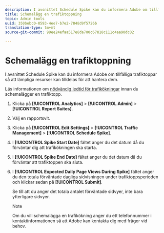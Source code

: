 ```yaml
---
description: I avsnittet Schedule Spike kan du informera Adobe om tillfälliga trafiktoppar så att lämpliga resurser kan tilldelas för att hantera dem.
title: Schemalägg en trafiktoppning
topic: Admin tools
uuid: 350bebc0-0593-4ee7-b7e2-7848d9f5726b
translation-type: tm+mt
source-git-commit: 99ee24efaa517e8da700c67818c111c4aa90dc02

---
```



# Schemalägg en trafiktoppning

I avsnittet Schedule Spike kan du informera Adobe om tillfälliga trafiktoppar så att lämpliga resurser kan tilldelas för att hantera dem.

Läs informationen om [nödvändig ledtid för trafikökningar](/help/admin/c-traffic-management/traffic-lead-time.md) innan du schemalägger en trafiktopp.

1. Klicka på **[!UICONTROL Analytics]** > **[!UICONTROL Admin]** > **[!UICONTROL Report Suites]**.
1. Välj en rapportsvit.
1. Klicka på **[!UICONTROL Edit Settings]** > **[!UICONTROL Traffic Management]** > **[!UICONTROL Schedule Spike]**.
1. I **[!UICONTROL Spike Start Date]** fältet anger du det datum då du förväntar dig att trafikökningen ska starta.
1. I **[!UICONTROL Spike End Date]** fältet anger du det datum då du förväntar att trafiktoppen ska sluta.
1. I **[!UICONTROL Expected Daily Page Views During Spike]** fältet anger du den totala förväntade dagliga sidvisningen under trafiktoppsperioden och klickar sedan på **[!UICONTROL Submit]**.

   Se till att du anger det totala antalet förväntade sidvyer, inte bara ytterligare sidvyer.

   >[!NOTE]
   >
   >Om du vill schemalägga en trafikökning anger du ett telefonnummer i kontaktinformationen så att Adobe kan kontakta dig med frågor vid behov.

